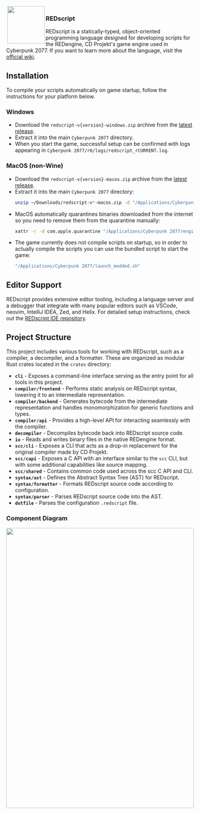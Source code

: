 <img align="left" width="0px" height="18px"/>
<img src="https://user-images.githubusercontent.com/11986158/145484796-9bf1f77f-e706-4e15-b46b-c9b949f0086c.png" align="left" width="100px" height="100px"/>

<h3>REDscript</h3>

REDscript is a statically-typed, object-oriented programming language designed for developing scripts for the REDengine, CD Projekt's game engine used in Cyberpunk 2077. If you want to learn more about the language, visit the [official wiki](https://wiki.redmodding.org/redscript).

## Installation

To compile your scripts automatically on game startup, follow the instructions for your platform below.

### Windows
- Download the `redscript-v{version}-windows.zip` archive from the [latest release](https://github.com/jac3km4/redscript/releases/latest).
- Extract it into the main `Cyberpunk 2077` directory.
- When you start the game, successful setup can be confirmed with logs appearing in `Cyberpunk 2077/r6/logs/redscript_rCURRENT.log`.

### MacOS (non-Wine)
- Download the `redscript-v{version}-macos.zip` archive from the [latest release](https://github.com/jac3km4/redscript/releases/latest).
- Extract it into the main `Cyberpunk 2077` directory:
  ```bash
  unzip ~/Downloads/redscript-v*-macos.zip -d "/Applications/Cyberpunk 2077"
  ```
- MacOS automatically quarantines binaries downloaded from the internet so you need to remove them from the quarantine manually:
  ```bash
  xattr -r -d com.apple.quarantine "/Applications/Cyberpunk 2077/engine/tools"
  ```
- The game currently does not compile scripts on startup, so in order to actually compile the scripts you can use the bundled script to start the game:
  ```bash
  "/Applications/Cyberpunk 2077/launch_modded.sh"
  ```

## Editor Support

REDscript provides extensive editor tooling, including a language server and a debugger that integrate with many popular editors such as VSCode, neovim, IntelliJ IDEA, Zed, and Helix. For detailed setup instructions, check out the [REDscript IDE repository](https://github.com/jac3km4/redscript-ide).

## Project Structure

This project includes various tools for working with REDscript, such as a compiler, a decompiler, and a formatter. These are organized as modular Rust crates located in the `crates` directory:

- **`cli`** - Exposes a command-line interface serving as the entry point for all tools in this project.
- **`compiler/frontend`** - Performs static analysis on REDscript syntax, lowering it to an intermediate representation.
- **`compiler/backend`** - Generates bytecode from the intermediate representation and handles monomorphization for generic functions and types.
- **`compiler/api`** - Provides a high-level API for interacting seamlessly with the compiler.
- **`decompiler`** - Decompiles bytecode back into REDscript source code.
- **`io`** - Reads and writes binary files in the native REDengine format.
- **`scc/cli`** - Exposes a CLI that acts as a drop-in replacement for the original compiler made by CD Projekt.
- **`scc/capi`** - Exposes a C API with an interface similar to the `scc` CLI, but with some additional capabilities like source mapping.
- **`scc/shared`** - Contains common code used across the scc C API and CLI.
- **`syntax/ast`** - Defines the Abstract Syntax Tree (AST) for REDscript.
- **`syntax/formatter`** - Formats REDscript source code according to configuration.
- **`syntax/parser`** - Parses REDscript source code into the AST.
- **`dotfile`** - Parses the configuration `.redscript` file.

### Component Diagram
<img width="100%" height="750px" src="https://mermaid.ink/svg/pako:eNqtlFGPmkAQx78Kmb5wicciIgpNmiiI-tCk6fl04MMKq1KBJbtLojV-9y5LtXfN0TZeH0iWYf7_38yyO2dIaErAgx3D1V5bBXGpaZMoBl-GNX1FjuIhhrX2-PhJm-rRF8w4YeuHj03aVEX9aPK0WquArwKBruRFleWEaSGjpSBlKk1aVaCSZtHyayuaqffwlWiKk8NLTahy5tH0JEhTb6ucq-hCjwIZbJU_8xdtZS-KWupRSFmBhbglLdWHiVo3T5JnyUE2FcNeiIp7CO0ysa83hjRH33AyOBQ2YiTlCcsqgQQjBPUN0ziihGFBOOKnUuAjqtQexSCNnmjNEhJDY8_FKSfSPqE5Zd4H03Td7fYX1383F3PRAfW7oMH90OuOo-3tB7_JDrrYs39lb3K6-QsbcZagjBmMd1Qx66oi_A87sLme1jfRYRd6fv8GZLTtuOTiD03Pu8iL-5tOb1etA7rogi7ffcC31wvcgV7-joaeHGtZCt4W55z0oCDSoHmHs7r0IPakkBaeXKaYHRqzixRVuHymtABPsFrKGK13-5tJXaWyqCDDcmIWtyiTB4Awn9alAG8wspQJeGc4gmePjb5jjhzHMftDxxr24ASeMzYcyxpZjm2btuU67qUH3xXUNMa2PRi5tpT0zfHQGvSApJmg7HM7qtXEvvwAQCLa_g"/>

